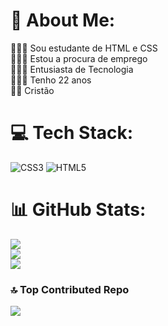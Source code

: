 # 💫 About Me:
👨🏽‍🎓 Sou estudante de HTML e CSS<br>🧑🏽‍💼 Estou a procura de emprego<br>🧑🏽‍💻 Entusiasta de Tecnologia <br>👨🏽‍🦱 Tenho 22 anos<br>🙏🏽 Cristão


# 💻 Tech Stack:
![CSS3](https://img.shields.io/badge/css3-%231572B6.svg?style=for-the-badge&logo=css3&logoColor=white) ![HTML5](https://img.shields.io/badge/html5-%23E34F26.svg?style=for-the-badge&logo=html5&logoColor=white)
# 📊 GitHub Stats:
![](https://github-readme-stats.vercel.app/api?username=Thales-Henrique&theme=dark&hide_border=false&include_all_commits=true&count_private=false)<br/>
![](https://github-readme-streak-stats.herokuapp.com/?user=Thales-Henrique&theme=dark&hide_border=false)<br/>
![](https://github-readme-stats.vercel.app/api/top-langs/?username=Thales-Henrique&theme=dark&hide_border=false&include_all_commits=true&count_private=false&layout=compact)

### 🔝 Top Contributed Repo
![](https://github-contributor-stats.vercel.app/api?username=Thales-Henrique&limit=5&theme=dark&combine_all_yearly_contributions=true)

<!-- Proudly created with GPRM ( https://gprm.itsvg.in ) -->